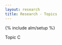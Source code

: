 ```yaml
---
layout: research
title: Research - Topics
--- 
```

{% include alm/setup %}
<script language="javascript">
$($("#tc").children()[0]).css('color', '#EC6197');
</script>

Topic C
